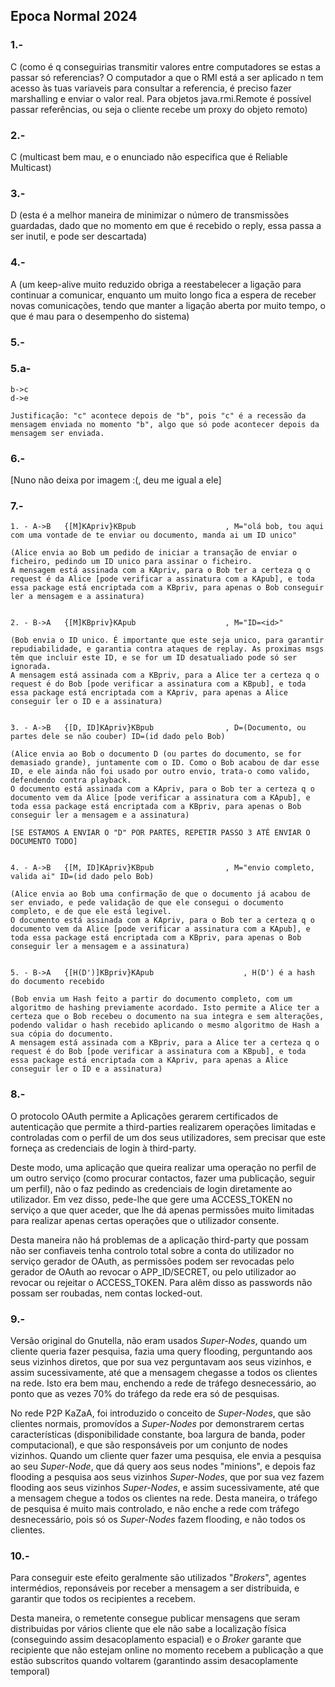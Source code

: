 ## Epoca Normal 2024



### **1.-**
C
(como é q conseguirias transmitir valores entre computadores se estas a passar só referencias? O computador a que o RMI está a ser aplicado n tem acesso às tuas variaveis para consultar a referencia, é preciso fazer marshalling e enviar o valor real. Para objetos java.rmi.Remote é possível passar referências, ou seja o cliente recebe um proxy do objeto remoto)



### **2.-**
C
(multicast bem mau, e o enunciado não especifica que é Reliable Multicast)



### **3.-**
D
(esta é a melhor maneira de minimizar o número de transmissões guardadas, dado que no momento em que é recebido o reply, essa passa a ser inutil, e pode ser descartada)



### **4.-**
A
(um keep-alive muito reduzido obriga a reestabelecer a ligação para continuar a comunicar, enquanto um muito longo fica a espera de receber novas comunicações, tendo que manter a ligação aberta por muito tempo, o que é mau para o desempenho do sistema)



### **5.-**

### **5.a-**

    b->c
    d->e

    Justificação: "c" acontece depois de "b", pois "c" é a recessão da mensagem enviada no momento "b", algo que só pode acontecer depois da mensagem ser enviada.



### **6.-**
[Nuno não deixa por imagem :(, deu me igual a ele]



### **7.-**

    1. - A->B   {[M]KApriv}KBpub                    , M="olá bob, tou aqui com uma vontade de te enviar ou documento, manda ai um ID unico"
    
    (Alice envia ao Bob um pedido de iniciar a transação de enviar o ficheiro, pedindo um ID unico para assinar o ficheiro.
    A mensagem está assinada com a KApriv, para o Bob ter a certeza q o request é da Alice [pode verificar a assinatura com a KApub], e toda essa package está encriptada com a KBpriv, para apenas o Bob conseguir ler a mensagem e a assinatura)


    2. - B->A   {[M]KBpriv}KApub                    , M="ID=<id>"
    
    (Bob envia o ID unico. É importante que este seja unico, para garantir repudiabilidade, e garantia contra ataques de replay. As proximas msgs têm que incluir este ID, e se for um ID desatualiado pode só ser ignorada.
    A mensagem está assinada com a KBpriv, para a Alice ter a certeza q o request é do Bob [pode verificar a assinatura com a KBpub], e toda essa package está encriptada com a KApriv, para apenas a Alice conseguir ler o ID e a assinatura)


    3. - A->B   {[D, ID]KApriv}KBpub                , D=(Documento, ou partes dele se não couber) ID=(id dado pelo Bob)
    
    (Alice envia ao Bob o documento D (ou partes do documento, se for demasiado grande), juntamente com o ID. Como o Bob acabou de dar esse ID, e ele ainda não foi usado por outro envio, trata-o como valido, defendendo contra playback.
    O documento está assinada com a KApriv, para o Bob ter a certeza q o documento vem da Alice [pode verificar a assinatura com a KApub], e toda essa package está encriptada com a KBpriv, para apenas o Bob conseguir ler a mensagem e a assinatura)

    [SE ESTAMOS A ENVIAR O "D" POR PARTES, REPETIR PASSO 3 ATÉ ENVIAR O DOCUMENTO TODO]


    4. - A->B   {[M, ID]KApriv}KBpub                , M="envio completo, valida ai" ID=(id dado pelo Bob)
    
    (Alice envia ao Bob uma confirmação de que o documento já acabou de ser enviado, e pede validação de que ele consegui o documento completo, e de que ele está legivel.
    O documento está assinada com a KApriv, para o Bob ter a certeza q o documento vem da Alice [pode verificar a assinatura com a KApub], e toda essa package está encriptada com a KBpriv, para apenas o Bob conseguir ler a mensagem e a assinatura)


    5. - B->A   {[H(D')]KBpriv}KApub                    , H(D') é a hash do documento recebido
    
    (Bob envia um Hash feito a partir do documento completo, com um algoritmo de hashing previamente acordado. Isto permite a Alice ter a certeza que o Bob recebeu o documento na sua integra e sem alterações, podendo validar o hash recebido aplicando o mesmo algoritmo de Hash a sua cópia do documento.
    A mensagem está assinada com a KBpriv, para a Alice ter a certeza q o request é do Bob [pode verificar a assinatura com a KBpub], e toda essa package está encriptada com a KApriv, para apenas a Alice conseguir ler o ID e a assinatura)



### **8.-**
O protocolo OAuth permite a Aplicações gerarem certificados de autenticação que permite a third-parties realizarem operações limitadas e controladas com o perfil de um dos seus utilizadores, sem precisar que este forneça as credenciais de login à third-party.

Deste modo, uma aplicação que queira realizar uma operação no perfil de um outro serviço (como procurar contactos, fazer uma publicação, seguir um perfil), não o faz pedindo as credenciais de login diretamente ao utilizador. Em vez disso, pede-lhe que gere uma ACCESS_TOKEN no serviço a que quer aceder, que lhe dá apenas permissões muito limitadas para realizar apenas certas operações que o utilizador consente.

Desta maneira não há problemas de a aplicação third-party que possam não ser confiaveis tenha controlo total sobre a conta do utilizador no serviço gerador de OAuth, as permissões podem ser revocadas pelo gerador de OAuth ao revocar o APP_ID/SECRET, ou pelo utilizador ao revocar ou rejeitar o ACCESS_TOKEN. Para alêm disso as passwords não possam ser roubadas, nem contas locked-out.



### **9.-**
Versão original do Gnutella, não eram usados *Super-Nodes*, quando um cliente queria fazer pesquisa, fazia uma query flooding, perguntando aos seus vizinhos diretos, que por sua vez perguntavam aos seus vizinhos, e assim sucessivamente, até que a mensagem chegasse a todos os clientes na rede. Isto era bem mau, enchendo a rede de tráfego desnecessário, ao ponto que as vezes 70% do tráfego da rede era só de pesquisas.

No rede P2P KaZaA, foi introduzido o conceito de *Super-Nodes*, que são clientes normais, promovídos a *Super-Nodes* por demonstrarem certas características (disponibilidade constante, boa largura de banda, poder computacional), e que são responsáveis por um conjunto de nodes vizinhos. Quando um cliente quer fazer uma pesquisa, ele envia a pesquisa ao seu *Super-Node*, que dá query aos seus nodes "minions", e depois faz flooding a pesquisa aos seus vizinhos *Super-Nodes*, que por sua vez fazem flooding aos seus vizinhos *Super-Nodes*, e assim sucessivamente, até que a mensagem chegue a todos os clientes na rede. Desta maneira, o tráfego de pesquisa é muito mais controlado, e não enche a rede com tráfego desnecessário, pois só os *Super-Nodes* fazem flooding, e não todos os clientes.




### **10.-**
Para conseguir este efeito geralmente são utilizados "*Brokers*", agentes intermédios, reponsáveis por receber a mensagem a ser distribuida, e garantir que todos os recipientes a recebem.

Desta maneira, o remetente consegue publicar mensagens que seram distribuidas por vários cliente que ele não sabe a localização física (conseguindo assim desacoplamento espacial) e o *Broker* garante que recipiente que não estejam online no momento recebem a publicação a que estão subscritos quando voltarem (garantindo assim desacoplamente temporal)
